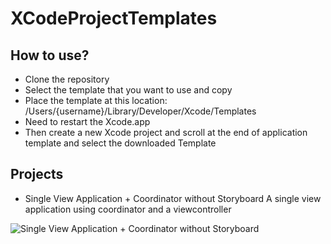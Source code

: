 # XCodeProjectTemplates
## How to use?
+ Clone the repository
+ Select the template that you want to use and copy
+ Place the template at this location: /Users/{username}/Library/Developer/Xcode/Templates
+ Need to restart the Xcode.app
+ Then create a new Xcode project and scroll at the end of application template and select the downloaded Template

## Projects

+ Single View Application + Coordinator without Storyboard
A single view application using coordinator and a viewcontroller

![Single View Application + Coordinator without Storyboard](https://user-images.githubusercontent.com/9367286/190935247-5fb8d0f1-6660-4d97-8d2c-71b754cce806.png)
